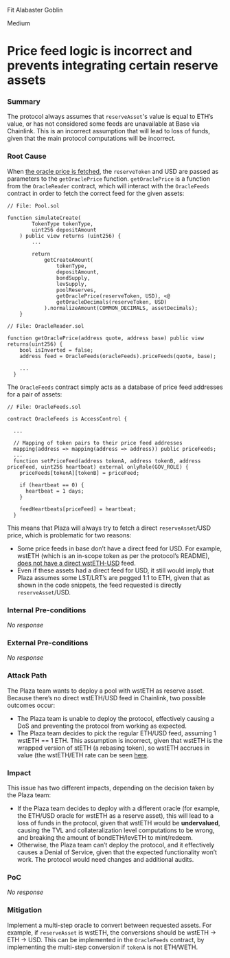 Fit Alabaster Goblin

Medium

# Price feed logic is incorrect and prevents integrating certain reserve assets

### Summary

The protocol always assumes that `reserveAsset`'s value is equal to ETH’s value, or has not considered some feeds are unavailable at Base via Chainlink. This is an incorrect assumption that will lead to loss of funds, given that the main protocol computations will be incorrect.

### Root Cause

When [the oracle price is fetched](https://github.com/sherlock-audit/2024-12-plaza-finance/blob/ab5bbd7d54042e4444b711a32def5b639fbd63b4/plaza-evm/src/Pool.sol#L446), the `reserveToken` and USD are passed as parameters to the `getOraclePrice` function. `getOraclePrice` is a function from the `OracleReader` contract, which will interact with the `OracleFeeds` contract in order to fetch the correct feed for the given assets:

```solidity
// File: Pool.sol

function simulateCreate(
        TokenType tokenType,
        uint256 depositAmount
    ) public view returns (uint256) {
        ...

        return
            getCreateAmount(
                tokenType,
                depositAmount,
                bondSupply,
                levSupply,
                poolReserves,
                getOraclePrice(reserveToken, USD), <@
                getOracleDecimals(reserveToken, USD)
            ).normalizeAmount(COMMON_DECIMALS, assetDecimals);
    }
```

```solidity
// File: OracleReader.sol

function getOraclePrice(address quote, address base) public view returns(uint256) {
    bool isInverted = false;
    address feed = OracleFeeds(oracleFeeds).priceFeeds(quote, base);
     
    ...
  }
```

The `OracleFeeds` contract simply acts as a database of price feed addresses for a pair of assets:

```solidity
// File: OracleFeeds.sol

contract OracleFeeds is AccessControl {

  ...

  // Mapping of token pairs to their price feed addresses
  mapping(address => mapping(address => address)) public priceFeeds;
  ...
  function setPriceFeed(address tokenA, address tokenB, address priceFeed, uint256 heartbeat) external onlyRole(GOV_ROLE) {
    priceFeeds[tokenA][tokenB] = priceFeed;

    if (heartbeat == 0) {
      heartbeat = 1 days;
    }
 
    feedHeartbeats[priceFeed] = heartbeat;
  }
```

This means that Plaza will always try to fetch a direct `reserveAsset`/USD price, which is problematic for two reasons:

- Some price feeds in base don’t have a direct feed for USD. For example, wstETH (which is an in-scope token as per the protocol’s README), [does not have a direct wstETH-USD](https://docs.chain.link/data-feeds/price-feeds/addresses?network=base&page=1&search=wst#base-mainnet) feed.
- Even if these assets had a direct feed for USD, it still would imply that Plaza assumes some LST/LRT’s are pegged 1:1 to ETH, given that as shown in the code snippets, the feed requested is directly `reserveAsset`/USD.

### Internal Pre-conditions

_No response_

### External Pre-conditions

_No response_

### Attack Path

The Plaza team wants to deploy a pool with wstETH as reserve asset. Because there’s no direct wstETH/USD feed in Chainlink, two possible outcomes occur:

- The Plaza team is unable to deploy the protocol, effectively causing a DoS and preventing the protocol from working as expected.
- The Plaza team decides to pick the regular ETH/USD feed, assuming 1 wstETH == 1 ETH. This assumption is incorrect, given that wstETH is the wrapped version of stETH (a rebasing token), so wstETH accrues in value (the wstETH/ETH rate can be seen [here](https://www.coingecko.com/en/coins/wrapped-steth/eth).

### Impact

This issue has two different impacts, depending on the decision taken by the Plaza team:

- If the Plaza team decides to deploy with a different oracle (for example, the ETH/USD oracle for wstETH as a reserve asset), this will lead to a loss of funds in the protocol, given that wstETH would be **undervalued**, causing the TVL and collateralization level computations to be wrong, and breaking the amount of bondETH/levETH to mint/redeem.
- Otherwise, the Plaza team can’t deploy the protocol, and it effectively causes a Denial of Service, given that the expected functionality won’t work. The protocol would need changes and additional audits.

### PoC

_No response_

### Mitigation

Implement a multi-step oracle to convert between requested assets. For example, if `reserveAsset` is wstETH, the conversions should be wstETH → ETH → USD. This can be implemented in the `OracleFeeds` contract, by implementing the multi-step conversion if `tokenA` is not ETH/WETH.